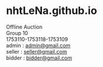 # nhtLeNa.github.io
Offline Auction <br/>
Group 10 <br/>
1753110-1753118-1753109 <br/>
admin : admin@gmail.com <br/>
seller : seller@gmail.com <br/>
bidder : bidder@gmail.com <br/>
